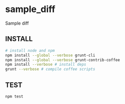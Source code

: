 sample_diff
====================================
Sample diff


INSTALL
------------------------------------
```bash
# install node and npm
npm install --global --verbose grunt-cli
npm install --global --verbose grunt-contrib-coffee
npm install --verbose # install deps
grunt --verbose # compile coffee scripts
```

TEST
------------------------------------
```bash
npm test
```
